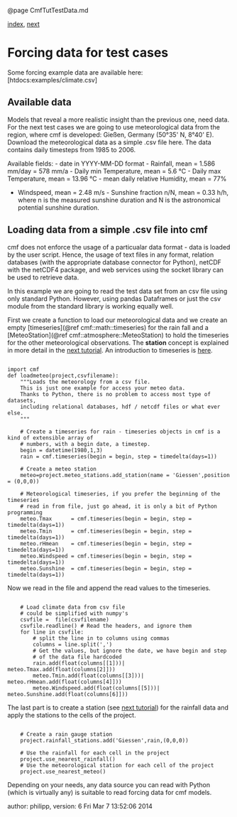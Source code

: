 @page CmfTutTestData.md

[index](CmfTutStart.md), [next](CmfTutMeteostation.md)

# Forcing data for test cases

Some forcing example data are available here:
\[htdocs:examples/climate.csv\]

## Available data

Models that reveal a more realistic insight than the previous one, need
data. For the next test cases we are going to use meteorological data
from the region, where cmf is developed: Gießen, Germany (50°35' N,
8°40' E). Download the meteorological data as a simple .csv file here.
The data contains daily timesteps from 1985 to 2006.

Available fields: - date in YYYY-MM-DD format - Rainfall, mean = 1.586
mm/day = 578 mm/a - Daily min Temperature, mean = 5.6 °C - Daily max
Temperature, mean = 13.96 °C - mean daily relative Humidity, mean = 77%
- Windspeed, mean = 2.48 m/s - Sunshine fraction n/N, mean = 0.33 h/h,
where n is the measured sunshine duration and N is the astronomical
potential sunshine duration.

## Loading data from a simple .csv file into cmf

cmf does not enforce the usage of a particualar data format - data is
loaded by the user script. Hence, the usage of text files in any format,
relation databases (with the appropriate database connector for Python),
netCDF with the netCDF4 package, and web services using the socket
library can be used to retrieve data.

In this example we are going to read the test data set from an csv file
using only standard Python. However, using pandas Dataframes or just the
csv module from the standard library is working equally well.

First we create a function to load our meteorological data and we create
an empty [timeseries](@ref cmf::math::timeseries) for the rain fall
and a [MeteoStation](@ref cmf::atmosphere::MeteoStation) to hold the
timeseries for the other meteorological observations. The **station**
concept is explained in more detail in the [next
tutorial](CmfTutMeteostation.md). An introduction to timeseries is
[here](CmfTutSpaceTime).

``` {.py}

import cmf
def loadmeteo(project,csvfilename):
    """Loads the meteorology from a csv file.
    This is just one example for access your meteo data.
    Thanks to Python, there is no problem to access most type of datasets,
    including relational databases, hdf / netcdf files or what ever else.
    """
    
    # Create a timeseries for rain - timeseries objects in cmf is a kind of extensible array of 
    # numbers, with a begin date, a timestep.
    begin = datetime(1980,1,3)
    rain = cmf.timeseries(begin = begin, step = timedelta(days=1))

    # Create a meteo station
    meteo=project.meteo_stations.add_station(name = 'Giessen',position = (0,0,0))

    # Meteorological timeseries, if you prefer the beginning of the timeseries
    # read in from file, just go ahead, it is only a bit of Python programming
    meteo.Tmax      = cmf.timeseries(begin = begin, step = timedelta(days=1))
    meteo.Tmin      = cmf.timeseries(begin = begin, step = timedelta(days=1))
    meteo.rHmean    = cmf.timeseries(begin = begin, step = timedelta(days=1))
    meteo.Windspeed = cmf.timeseries(begin = begin, step = timedelta(days=1))
    meteo.Sunshine  = cmf.timeseries(begin = begin, step = timedelta(days=1))
```

Now we read in the file and append the read values to the timeseries.

``` {.py}

    # Load climate data from csv file
    # could be simplified with numpy's 
    csvfile =  file(csvfilename) 
    csvfile.readline() # Read the headers, and ignore them
    for line in csvfile:
        # split the line in to columns using commas
        columns = line.split(',')
        # Get the values, but ignore the date, we have begin and step
        # of the data file hardcoded
        rain.add(float(columns[[1]))|        meteo.Tmax.add(float(columns[2]]))
        meteo.Tmin.add(float(columns[[3]))|        meteo.rHmean.add(float(columns[4]]))
        meteo.Windspeed.add(float(columns[[5]))|        meteo.Sunshine.add(float(columns[6]]))
```

The last part is to create a station (see [next
tutorial](CmfTutMeteostation.md)) for the rainfall data and apply the
stations to the cells of the project.

``` {.py}           

    # Create a rain gauge station
    project.rainfall_stations.add('Giessen',rain,(0,0,0))
        
    # Use the rainfall for each cell in the project
    project.use_nearest_rainfall()
    # Use the meteorological station for each cell of the project
    project.use_nearest_meteo()
```

Depending on your needs, any data source you can read with Python (which
is virtually any) is suitable to read forcing data for cmf models.

author: philipp, version: 6 Fri Mar 7 13:52:06 2014
